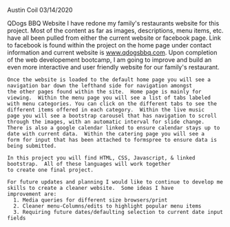 Austin Coil 03/14/2020

  QDogs BBQ Website
    I have redone my family's restaurants website for this project.  Most of the content as far as images, descriptions, menu items, etc. 
    have all been pulled from either the current website or facebook page.  Link to facebook is found within the project on the home
    page under contact information and current website is www.qdogsbbq.com.  Upon completion of the web developement bootcamp, I am 
    going to improve and build an even more interactive and user friendly website for our family's restaurant. 
   
    Once the website is loaded to the default home page you will see a navigation bar down the lefthand side for navigation amongst
    the other pages found within the site.  Home page is mainly for viewing.  Within the menu page you will see a list of tabs labeled         with menu categories. You can click on the different tabs to see the different items offered in each category.  Within the live music 
    page you will see a bootstrap carousel that has navigation to scroll through the images, with an automatic interval for slide change. 
    There is also a google calendar linked to ensure calendar stays up to date with current data.  Within the catering page you will see a 
    form for input that has been attached to formspree to ensure data is being submitted.
   
    In this project you will find HTML, CSS, Javascript, & linked bootstrap.  All of these languages will work together
    to create one final project. 
    
    For future updates and planning I would like to continue to develop me skills to create a cleaner website.  Some ideas I have 
    improvement are:
      1. Media queries for different size browsers/print
      2. Cleaner menu-Columns/edits to highlight popular menu items
      3. Requiring future dates/defaulting selection to current date input fields
